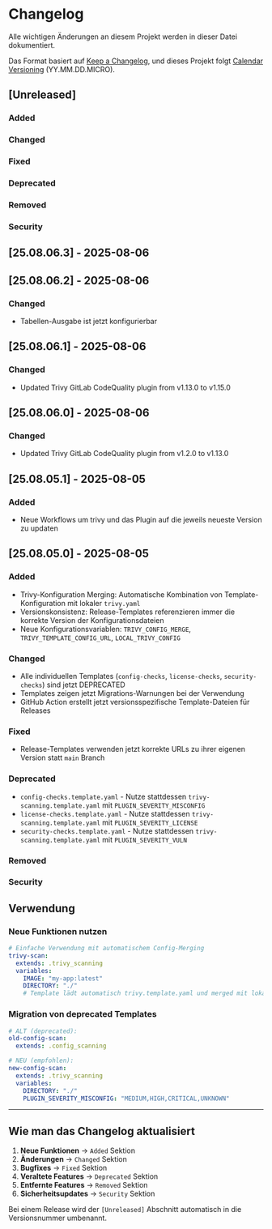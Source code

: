 # Changelog

Alle wichtigen Änderungen an diesem Projekt werden in dieser Datei dokumentiert.

Das Format basiert auf [Keep a Changelog](https://keepachangelog.com/de/1.0.0/),
und dieses Projekt folgt [Calendar Versioning](https://calver.org/) (YY.MM.DD.MICRO).

## [Unreleased]

### Added

### Changed

### Fixed

### Deprecated

### Removed

### Security

## [25.08.06.3] - 2025-08-06
## [25.08.06.2] - 2025-08-06

### Changed
- Tabellen-Ausgabe ist jetzt konfigurierbar

## [25.08.06.1] - 2025-08-06

### Changed
- Updated Trivy GitLab CodeQuality plugin from v1.13.0 to v1.15.0

## [25.08.06.0] - 2025-08-06

### Changed
- Updated Trivy GitLab CodeQuality plugin from v1.2.0 to v1.13.0

## [25.08.05.1] - 2025-08-05

### Added
- Neue Workflows um trivy und das Plugin auf die jeweils neueste Version zu updaten

## [25.08.05.0] - 2025-08-05

### Added
- Trivy-Konfiguration Merging: Automatische Kombination von Template-Konfiguration mit lokaler `trivy.yaml`
- Versionskonsistenz: Release-Templates referenzieren immer die korrekte Version der Konfigurationsdateien
- Neue Konfigurationsvariablen: `TRIVY_CONFIG_MERGE`, `TRIVY_TEMPLATE_CONFIG_URL`, `LOCAL_TRIVY_CONFIG`

### Changed
- Alle individuellen Templates (`config-checks`, `license-checks`, `security-checks`) sind jetzt DEPRECATED
- Templates zeigen jetzt Migrations-Warnungen bei der Verwendung
- GitHub Action erstellt jetzt versionsspezifische Template-Dateien für Releases

### Fixed
- Release-Templates verwenden jetzt korrekte URLs zu ihrer eigenen Version statt `main` Branch

### Deprecated
- `config-checks.template.yaml` - Nutze stattdessen `trivy-scanning.template.yaml` mit `PLUGIN_SEVERITY_MISCONFIG`
- `license-checks.template.yaml` - Nutze stattdessen `trivy-scanning.template.yaml` mit `PLUGIN_SEVERITY_LICENSE`  
- `security-checks.template.yaml` - Nutze stattdessen `trivy-scanning.template.yaml` mit `PLUGIN_SEVERITY_VULN`

### Removed

### Security

## Verwendung

### Neue Funktionen nutzen

```yaml
# Einfache Verwendung mit automatischem Config-Merging
trivy-scan:
  extends: .trivy_scanning
  variables:
    IMAGE: "my-app:latest"
    DIRECTORY: "./"
    # Template lädt automatisch trivy.template.yaml und merged mit lokaler trivy.yaml
```

### Migration von deprecated Templates

```yaml
# ALT (deprecated):
old-config-scan:
  extends: .config_scanning

# NEU (empfohlen):
new-config-scan:
  extends: .trivy_scanning
  variables:
    DIRECTORY: "./"
    PLUGIN_SEVERITY_MISCONFIG: "MEDIUM,HIGH,CRITICAL,UNKNOWN"
```

---

## Wie man das Changelog aktualisiert

1. **Neue Funktionen** → `Added` Sektion
2. **Änderungen** → `Changed` Sektion  
3. **Bugfixes** → `Fixed` Sektion
4. **Veraltete Features** → `Deprecated` Sektion
5. **Entfernte Features** → `Removed` Sektion
6. **Sicherheitsupdates** → `Security` Sektion

Bei einem Release wird der `[Unreleased]` Abschnitt automatisch in die Versionsnummer umbenannt.

